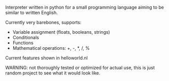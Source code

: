 Interpreter written in python for a small programming language aiming to be similar to written English.

Currently very barebones, supports:
- Variable assignment (floats, booleans, strings)
- Conditionals
- Functions
- Mathematical operations: +, -, *, /, %

Current features shown in helloworld.nl

WARNING: not thoroughly tested or optimized for actual use, this is just random project to see what it would look like.